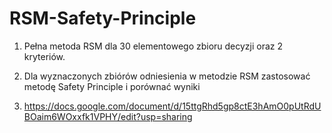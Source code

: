 # RSM-Safety-Principle
1. Pełna metoda RSM dla 30 elementowego zbioru decyzji oraz 2 kryteriów. 

2. Dla wyznaczonych zbiórów odniesienia w metodzie RSM zastosować metodę Safety Principle i porównać wyniki

3. https://docs.google.com/document/d/15ttgRhd5gp8ctE3hAmO0pUtRdUBOaim6WOxxfk1VPHY/edit?usp=sharing
